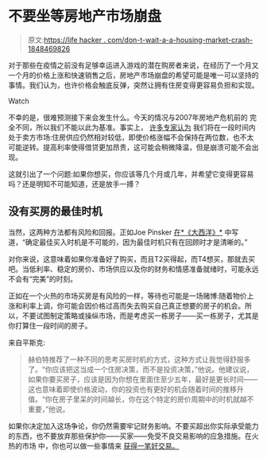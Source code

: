 # 不要坐等房地产市场崩盘

> 原文:[https://life hacker . com/don-t-wait-a-a-housing-market-crash-1848469826](https://lifehacker.com/dont-wait-for-a-housing-market-crash-1848469826)

对于那些在疫情之前没有足够幸运进入游戏的潜在购房者来说，在经历了一个月又一个月的价格上涨和快速销售之后，房地产市场崩盘的希望可能是唯一可以坚持的事情。我们认为，也许价格会触底反弹，突然让拥有住房变得更容易负担和实现。

Watch

不幸的是，很难预测接下来会发生什么。今天的情况与2007年房地产危机前的 完全不同，所以我们不能以此为基准。事实上， [许多专家认为](https://www.nbcnews.com/business/economy/expect-housing-market-now-fed-signaled-rate-hike-rcna13401) 我们将在一段时间内处于卖方市场:住房供应仍然相对较低，即使价格涨幅不会保持在两位数，也不太可能逆转。提高利率使得借贷更加昂贵，这可能会稍微降温，但是崩溃可能不会出现。

这就引出了一个问题:如果你想买，你应该等几个月或几年，并希望它变得更容易吗？还是明知不可能知道，还是放手一搏？

## 没有买房的最佳时机

当然，这两种方法都有风险和回报。正如Joe Pinsker [在*《大西洋》*](https://www.theatlantic.com/family/archive/2022/01/when-good-time-buy-house/621409/) 中写道，“确定最佳买入时机是不可能的，因为最佳时机只有在回顾时才是清晰的。”

对你来说，这意味着如果你准备好了购买，而且T2买得起，而T4想买，那就去买吧。当低利率、稳定的房价、市场供应以及你的财务和情感准备就绪时，可能永远不会有“完美”的时刻。

正如在一个火热的市场买房是有风险的一样，等待也可能是一场赌博:随着物价上涨和利率上调，你可能会因价格过高而失去购买自己真正想要的房子的机会。所以，不要试图制定策略或操纵市场，而是考虑买一栋房子——买一栋房子，尤其是你打算住一段时间的房子。

来自平斯克:

> 赫伯特推荐了一种不同的思考买房时机的方式，这种方式让我觉得舒服多了。“你应该把这当成一个住房决策，而不是投资决策，”他说。他建议说，如果你要买房子，应该是因为你想在里面住至少五年，最好是更长时间——这也意味着即使价格波动，你的投资也有更好的机会随着时间的推移升值。“你在房子里呆的时间越长，你在这个特定的房价周期中的时机就越不重要，”他说。

如果你决定加入这场争论，你仍然需要牢记财务影响。不要买超出你实际承受能力的东西，也不要放弃那些保护你——买家——免受不良交易影响的应急措施。在火热的市场 中，你也可以做一些事情来 [获得一笔好交易。](https://lifehacker.com/how-to-buy-property-in-a-hot-housing-market-1846919816)